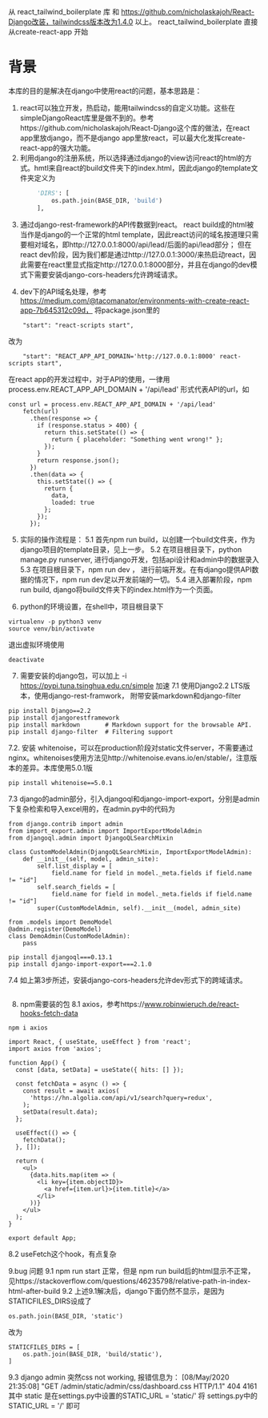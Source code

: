 从 react_tailwind_boilerplate 库 和 https://github.com/nicholaskajoh/React-Django改装，tailwindcss版本改为1.4.0 以上。
react_tailwind_boilerplate 直接从create-react-app 开始

# 背景
本库的目的是解决在django中使用react的问题，基本思路是：
1. react可以独立开发，热启动，能用tailwindcss的自定义功能。这些在simpleDjangoReact库里是做不到的。参考https://github.com/nicholaskajoh/React-Django这个库的做法，在react app里放django，而不是django app里放react，可以最大化发挥create-react-app的强大功能。
2. 利用django的注册系统，所以选择通过django的view访问react的html的方式。hmtl来自react的build文件夹下的index.html，因此django的template文件夹定义为
```python
        'DIRS': [
            os.path.join(BASE_DIR, 'build')
        ],
```
3. 通过django-rest-framework的API传数据到react。
react build成的html被当作是django的一个正常的html template，因此react访问的域名按道理只需要相对域名，即http://127.0.0.1:8000/api/lead/后面的api/lead部分；
但在react dev阶段，因为我们都是通过http://127.0.0.1:3000/来热启动react，因此需要在react里显式指定http://127.0.0.1:8000部分，并且在django的dev模式下需要安装django-cors-headers允许跨域请求。

4. dev下的API域名处理，参考 https://medium.com/@tacomanator/environments-with-create-react-app-7b645312c09d， 将package.json里的
```
    "start": "react-scripts start",
```
改为
```
    "start": "REACT_APP_API_DOMAIN='http://127.0.0.1:8000' react-scripts start",
```
在react app的开发过程中，对于API的使用，一律用 process.env.REACT_APP_API_DOMAIN + '/api/lead' 形式代表API的url，如
```
const url = process.env.REACT_APP_API_DOMAIN + '/api/lead'
    fetch(url)
      .then(response => {
        if (response.status > 400) {
          return this.setState(() => {
            return { placeholder: "Something went wrong!" };
          });
        }
        return response.json();
      })
      .then(data => {
        this.setState(() => {
          return {
            data,
            loaded: true
          };
        });
      });
```


5. 实际的操作流程是：
5.1 首先npm run build，以创建一个build文件夹，作为django项目的template目录，见上一步。
5.2 在项目根目录下，python manage.py runserver, 进行django开发，包括api设计和admin中的数据录入
5.3 在项目根目录下，npm run dev ， 进行前端开发。在有django提供API数据的情况下，npm run dev足以开发前端的一切。
5.4 进入部署阶段，npm run build, django将build文件夹下的index.html作为一个页面。

6. python的环境设置，在shell中，项目根目录下
```
virtualenv -p python3 venv
source venv/bin/activate
```
退出虚拟环境使用
```
deactivate
```

7. 需要安装的django包，可以加上 -i https://pypi.tuna.tsinghua.edu.cn/simple 加速
7.1 使用Django2.2 LTS版本，使用django-rest-framwork， 附带安装markdown和django-filter
```
pip install Django==2.2
pip install djangorestframework
pip install markdown       # Markdown support for the browsable API.
pip install django-filter  # Filtering support
```

7.2. 安装 whitenoise，可以在production阶段对static文件server，不需要通过nginx。whitenoises使用方法见http://whitenoise.evans.io/en/stable/，注意版本的差异。本库使用5.0.1版
```
pip install whitenoise==5.0.1

```

7.3 django的admin部分，引入djangoql和django-import-export，分别是admin下复杂检索和导入excel用的，在admin.py中的代码为
```
from django.contrib import admin
from import_export.admin import ImportExportModelAdmin
from djangoql.admin import DjangoQLSearchMixin

class CustomModelAdmin(DjangoQLSearchMixin, ImportExportModelAdmin):
    def __init__(self, model, admin_site):
        self.list_display = [
            field.name for field in model._meta.fields if field.name != "id"]
        self.search_fields = [
            field.name for field in model._meta.fields if field.name != "id"]
        super(CustomModelAdmin, self).__init__(model, admin_site)

from .models import DemoModel
@admin.register(DemoModel)
class DemoAdmin(CustomModelAdmin):
    pass

```

```
pip install djangoql===0.13.1
pip install django-import-export===2.1.0
```
7.4 如上第3步所述，安装django-cors-headers允许dev形式下的跨域请求。
```
```

8. npm需要装的包
8.1 axios，参考https://www.robinwieruch.de/react-hooks-fetch-data
```
npm i axios
```
```
import React, { useState, useEffect } from 'react';
import axios from 'axios';
 
function App() {
  const [data, setData] = useState({ hits: [] });
 
  const fetchData = async () => {
    const result = await axios(
      'https://hn.algolia.com/api/v1/search?query=redux',
    );
    setData(result.data);
  };

  useEffect(() => {
    fetchData();
  }, []);
 
  return (
    <ul>
      {data.hits.map(item => (
        <li key={item.objectID}>
          <a href={item.url}>{item.title}</a>
        </li>
      ))}
    </ul>
  );
}
 
export default App;
```

8.2 useFetch这个hook，有点复杂


9.bug 问题
9.1 npm run start 正常，但是 npm run build后的html显示不正常，见https://stackoverflow.com/questions/46235798/relative-path-in-index-html-after-build 
9.2 上述9.1解决后，django下面仍然不显示，是因为 STATICFILES_DIRS设成了
```
os.path.join(BASE_DIR, 'static')
```
改为
```
STATICFILES_DIRS = [
    os.path.join(BASE_DIR, 'build/static'),
]
```
9.3 django admin 突然css not working, 报错信息为：
[08/May/2020 21:35:08] "GET /admin/static/admin/css/dashboard.css HTTP/1.1" 404 4161
其中 static 是在settings.py中设置的STATIC_URL = 'static/'
将 settings.py中的  STATIC_URL = '/'  即可